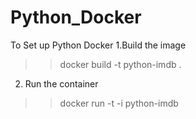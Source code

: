 # Python_Docker
To Set up Python Docker
1.Build the image 
  >>docker build -t python-imdb .
2. Run the container
 >>docker run -t -i python-imdb
